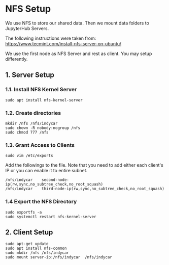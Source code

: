 # NFS Setup

We use NFS to store our shared data. Then we mount data folders to JupyterHub Servers.

The following instructions were taken from: https://www.tecmint.com/install-nfs-server-on-ubuntu/

We use the first node as NFS Server and rest as client. You may setup differently.

## 1. Server Setup

### 1.1. Install NFS Kernel Server

```
sudo apt install nfs-kernel-server
```



### 1.2. Create  directories

```
mkdir /nfs /nfs/indycar
sudo chown -R nobody:nogroup /nfs
sudo chmod 777 /nfs
```



### 1.3. Grant Access to Clients

```
sudo vim /etc/exports
```
Add the followings to the file. Note that you need to add either each client's IP or you can enable it to entire subnet.
```
/nfs/indycar    second-node-ip(rw,sync,no_subtree_check,no_root_squash)
/nfs/indycar    third-node-ip(rw,sync,no_subtree_check,no_root_squash)
```

### 1.4 Export the NFS Directory

```
sudo exportfs -a
sudo systemctl restart nfs-kernel-server
```



## 2. Client Setup

```
sudo apt-get update
sudo apt install nfs-common
sudo mkdir /nfs /nfs/indycar
sudo mount server-ip:/nfs/indycar  /nfs/indycar
```

